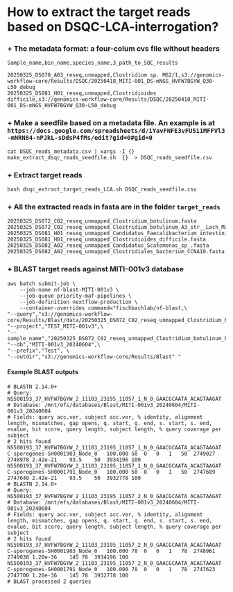 # How to extract the target reads based on DSQC-LCA-interrogation?

### + The metadata format: a four-colum cvs file without headers
`Sample_name,bin_name,species_name,3_path_to_SQC_results`

```{bash}
20250325_DS078_A03_reseq,unmapped,Clostridium sp. M62/1,s3://genomics-workflow-core/Results/DSQC/20250418_MITI-001_DS-mNGS_HVFW7BGYW_Q30-L50_debug
20250325_DS081_H01_reseq,unmapped,Clostridioides difficile,s3://genomics-workflow-core/Results/DSQC/20250418_MITI-001_DS-mNGS_HVFW7BGYW_Q30-L50_debug
```


### + Make a seedfile based on a metadata file. An example is at `https://docs.google.com/spreadsheets/d/1YavFNFE3vFU511MFFVl3-mNRN84-nPJkL-sDdsP4fMs/edit?gid=0#gid=0`

```{bash}
cat DSQC_reads_metadata.csv | xargs -I {} make_extract_dsqc_reads_seedfile.sh  {}  > DSQC_reads_seedfile.csv
```

### + Extract target reads

```{bash}
bash dsqc_extract_target_reads_LCA.sh DSQC_reads_seedfile.csv
```

### + All the extracted reads in fasta are in the folder `target_reads`
```{bash}
20250325_DS072_C02_reseq_unmapped_Clostridium_botulinum.fasta        
20250325_DS072_C02_reseq_unmapped_Clostridium_botulinum_A3_str__Loch_Maree.fasta 
20250325_DS081_H01_reseq_unmapped_Candidatus_Faecalibacterium_intestinigallinarum.fasta
20250325_DS081_H01_reseq_unmapped_Clostridioides_difficile.fasta
20250325_DS082_A02_reseq_unmapped_Candidatus_Scatomonas_sp_.fasta
20250325_DS082_A02_reseq_unmapped_Clostridiales_bacterium_CCNA10.fasta

```
### + BLAST target reads against MITI-001v3 database  
```{bash}
aws batch submit-job \
    --job-name nf-blast-MITI-001v3 \
    --job-queue priority-maf-pipelines \
    --job-definition nextflow-production \
    --container-overrides command="fischbachlab/nf-blast,\
"--query","s3://genomics-workflow-core/Results/Blast/data/20250325_DS072_C02_reseq_unmapped_Clostridium_botulinum_Prevot_594.fasta",\
"--project","TEST_MITI-001v3",\
"--sample_name","20250325_DS072_C02_reseq_unmapped_Clostridium_botulinum_Prevot_594",\
"--db","MITI-001v3_20240604",\
"--prefix","Test", \
"--outdir","s3://genomics-workflow-core/Results/Blast" "
```

#### Example BLAST outputs
```{bash}
# BLASTN 2.14.0+
# Query: NS500193_37_HVFW7BGYW_2_11103_23195_11057_1_N_0_GAACGCAATA_ACAGTAAGAT
# Database: /mnt/efs/databases/Blast/MITI-001v3_20240604/MITI-001v3_20240604
# Fields: query acc.ver, subject acc.ver, % identity, alignment length, mismatches, gap opens, q. start, q. end, s. start, s. end, evalue, bit score, query length, subject length, % query coverage per subject
# 2 hits found
NS500193_37_HVFW7BGYW_2_11103_23195_11057_1_N_0_GAACGCAATA_ACAGTAAGAT	C-sporogenes-SH0001903_Node_0	100.000	50	0	0	1	50	2749027	2748978	2.42e-21	93.5	50	3934196	100
NS500193_37_HVFW7BGYW_2_11103_23195_11057_1_N_0_GAACGCAATA_ACAGTAAGAT	C-sporogenes-SH0001791_Node_0	100.000	50	0	0	1	50	2747689	2747640	2.42e-21	93.5	50	3932778	100
# BLASTN 2.14.0+
# Query: NS500193_37_HVFW7BGYW_2_11103_23195_11057_2_N_0_GAACGCAATA_ACAGTAAGAT
# Database: /mnt/efs/databases/Blast/MITI-001v3_20240604/MITI-001v3_20240604
# Fields: query acc.ver, subject acc.ver, % identity, alignment length, mismatches, gap opens, q. start, q. end, s. start, s. end, evalue, bit score, query length, subject length, % query coverage per subject
# 2 hits found
NS500193_37_HVFW7BGYW_2_11103_23195_11057_2_N_0_GAACGCAATA_ACAGTAAGAT	C-sporogenes-SH0001903_Node_0	100.000	78	0	0	1	78	2748961	2749038	1.20e-36	145	78	3934196	100
NS500193_37_HVFW7BGYW_2_11103_23195_11057_2_N_0_GAACGCAATA_ACAGTAAGAT	C-sporogenes-SH0001791_Node_0	100.000	78	0	0	1	78	2747623	2747700	1.20e-36	145	78	3932778	100
# BLAST processed 2 queries
```
